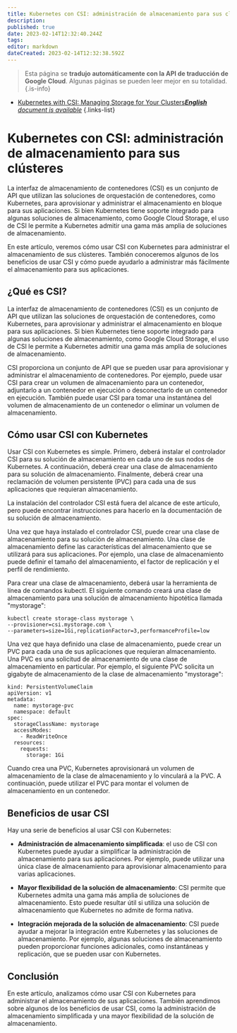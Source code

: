 ```yaml
---
title: Kubernetes con CSI: administración de almacenamiento para sus clústeres
description: 
published: true
date: 2023-02-14T12:32:40.244Z
tags: 
editor: markdown
dateCreated: 2023-02-14T12:32:38.592Z
---
```


> Esta página se **tradujo automáticamente con la API de traducción de Google Cloud**.
Algunas páginas se pueden leer mejor en su totalidad.{.is-info}



- [Kubernetes with CSI: Managing Storage for Your Clusters***English** document is available*](/en/Knowledge-base/Kubernetes/kubernetes-with-csi-managing-storage-for-your-clusters)
{.links-list}


# Kubernetes con CSI: administración de almacenamiento para sus clústeres

La interfaz de almacenamiento de contenedores (CSI) es un conjunto de API que utilizan las soluciones de orquestación de contenedores, como Kubernetes, para aprovisionar y administrar el almacenamiento en bloque para sus aplicaciones. Si bien Kubernetes tiene soporte integrado para algunas soluciones de almacenamiento, como Google Cloud Storage, el uso de CSI le permite a Kubernetes admitir una gama más amplia de soluciones de almacenamiento.

En este artículo, veremos cómo usar CSI con Kubernetes para administrar el almacenamiento de sus clústeres. También conoceremos algunos de los beneficios de usar CSI y cómo puede ayudarlo a administrar más fácilmente el almacenamiento para sus aplicaciones.

## ¿Qué es CSI?

La interfaz de almacenamiento de contenedores (CSI) es un conjunto de API que utilizan las soluciones de orquestación de contenedores, como Kubernetes, para aprovisionar y administrar el almacenamiento en bloque para sus aplicaciones. Si bien Kubernetes tiene soporte integrado para algunas soluciones de almacenamiento, como Google Cloud Storage, el uso de CSI le permite a Kubernetes admitir una gama más amplia de soluciones de almacenamiento.

CSI proporciona un conjunto de API que se pueden usar para aprovisionar y administrar el almacenamiento de contenedores. Por ejemplo, puede usar CSI para crear un volumen de almacenamiento para un contenedor, adjuntarlo a un contenedor en ejecución o desconectarlo de un contenedor en ejecución. También puede usar CSI para tomar una instantánea del volumen de almacenamiento de un contenedor o eliminar un volumen de almacenamiento.

## Cómo usar CSI con Kubernetes

Usar CSI con Kubernetes es simple. Primero, deberá instalar el controlador CSI para su solución de almacenamiento en cada uno de sus nodos de Kubernetes. A continuación, deberá crear una clase de almacenamiento para su solución de almacenamiento. Finalmente, deberá crear una reclamación de volumen persistente (PVC) para cada una de sus aplicaciones que requieran almacenamiento.

La instalación del controlador CSI está fuera del alcance de este artículo, pero puede encontrar instrucciones para hacerlo en la documentación de su solución de almacenamiento.

Una vez que haya instalado el controlador CSI, puede crear una clase de almacenamiento para su solución de almacenamiento. Una clase de almacenamiento define las características del almacenamiento que se utilizará para sus aplicaciones. Por ejemplo, una clase de almacenamiento puede definir el tamaño del almacenamiento, el factor de replicación y el perfil de rendimiento.

Para crear una clase de almacenamiento, deberá usar la herramienta de línea de comandos kubectl. El siguiente comando creará una clase de almacenamiento para una solución de almacenamiento hipotética llamada "mystorage":

```
kubectl create storage-class mystorage \
--provisioner=csi.mystorage.com \
--parameters=size=1Gi,replicationFactor=3,performanceProfile=low
```

Una vez que haya definido una clase de almacenamiento, puede crear un PVC para cada una de sus aplicaciones que requieran almacenamiento. Una PVC es una solicitud de almacenamiento de una clase de almacenamiento en particular. Por ejemplo, el siguiente PVC solicita un gigabyte de almacenamiento de la clase de almacenamiento "mystorage":

```
kind: PersistentVolumeClaim
apiVersion: v1
metadata:
  name: mystorage-pvc
  namespace: default
spec:
  storageClassName: mystorage
  accessModes:
    - ReadWriteOnce
  resources:
    requests:
      storage: 1Gi
```

Cuando crea una PVC, Kubernetes aprovisionará un volumen de almacenamiento de la clase de almacenamiento y lo vinculará a la PVC. A continuación, puede utilizar el PVC para montar el volumen de almacenamiento en un contenedor.

## Beneficios de usar CSI

Hay una serie de beneficios al usar CSI con Kubernetes:

- **Administración de almacenamiento simplificada**: el uso de CSI con Kubernetes puede ayudar a simplificar la administración de almacenamiento para sus aplicaciones. Por ejemplo, puede utilizar una única clase de almacenamiento para aprovisionar almacenamiento para varias aplicaciones.

- **Mayor flexibilidad de la solución de almacenamiento**: CSI permite que Kubernetes admita una gama más amplia de soluciones de almacenamiento. Esto puede resultar útil si utiliza una solución de almacenamiento que Kubernetes no admite de forma nativa.

- **Integración mejorada de la solución de almacenamiento**: CSI puede ayudar a mejorar la integración entre Kubernetes y las soluciones de almacenamiento. Por ejemplo, algunas soluciones de almacenamiento pueden proporcionar funciones adicionales, como instantáneas y replicación, que se pueden usar con Kubernetes.

## Conclusión

En este artículo, analizamos cómo usar CSI con Kubernetes para administrar el almacenamiento de sus aplicaciones. También aprendimos sobre algunos de los beneficios de usar CSI, como la administración de almacenamiento simplificada y una mayor flexibilidad de la solución de almacenamiento.